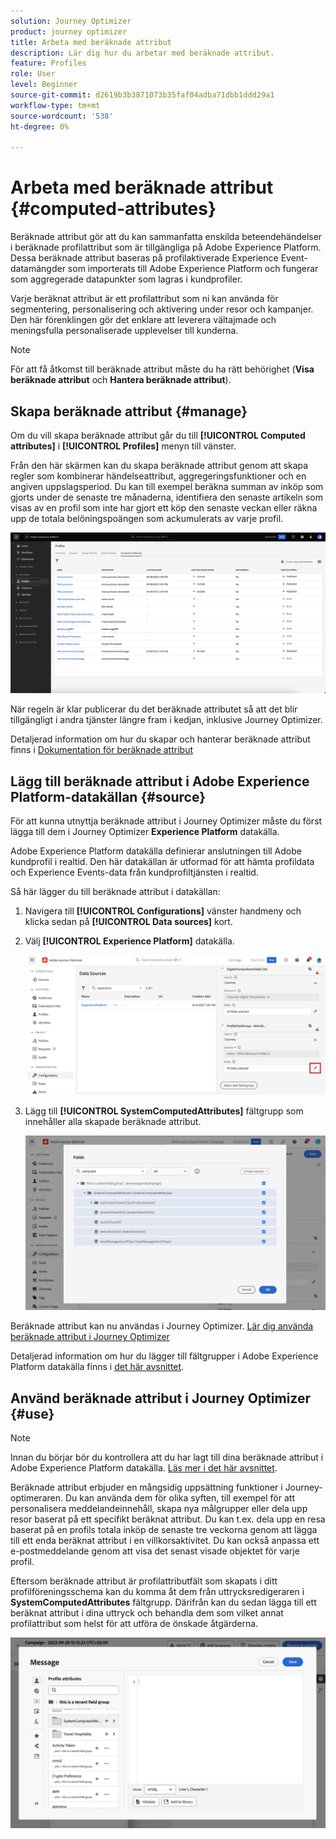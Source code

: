 ```yaml
---
solution: Journey Optimizer
product: journey optimizer
title: Arbeta med beräknade attribut
description: Lär dig hur du arbetar med beräknade attribut.
feature: Profiles
role: User
level: Beginner
source-git-commit: d2619b3b3871073b35faf04adba71dbb1ddd29a1
workflow-type: tm+mt
source-wordcount: '538'
ht-degree: 0%

---
```



# Arbeta med beräknade attribut {#computed-attributes}

Beräknade attribut gör att du kan sammanfatta enskilda beteendehändelser i beräknade profilattribut som är tillgängliga på Adobe Experience Platform. Dessa beräknade attribut baseras på profilaktiverade Experience Event-datamängder som importerats till Adobe Experience Platform och fungerar som aggregerade datapunkter som lagras i kundprofiler.

Varje beräknat attribut är ett profilattribut som ni kan använda för segmentering, personalisering och aktivering under resor och kampanjer. Den här förenklingen gör det enklare att leverera vältajmade och meningsfulla personaliserade upplevelser till kunderna.

>[!NOTE]
>
>För att få åtkomst till beräknade attribut måste du ha rätt behörighet (**Visa beräknade attribut** och **Hantera beräknade attribut**).

## Skapa beräknade attribut {#manage}

Om du vill skapa beräknade attribut går du till **[!UICONTROL Computed attributes]** i **[!UICONTROL Profiles]** menyn till vänster.

Från den här skärmen kan du skapa beräknade attribut genom att skapa regler som kombinerar händelseattribut, aggregeringsfunktioner och en angiven uppslagsperiod. Du kan till exempel beräkna summan av inköp som gjorts under de senaste tre månaderna, identifiera den senaste artikeln som visas av en profil som inte har gjort ett köp den senaste veckan eller räkna upp de totala belöningspoängen som ackumulerats av varje profil.

![](assets/computed-attributes.png)

När regeln är klar publicerar du det beräknade attributet så att det blir tillgängligt i andra tjänster längre fram i kedjan, inklusive Journey Optimizer.

Detaljerad information om hur du skapar och hanterar beräknade attribut finns i [Dokumentation för beräknade attribut](https://experienceleague.adobe.com/docs/experience-platform/profile/computed-attributes/overview.html)

## Lägg till beräknade attribut i Adobe Experience Platform-datakällan {#source}

För att kunna utnyttja beräknade attribut i Journey Optimizer måste du först lägga till dem i Journey Optimizer **Experience Platform** datakälla.

Adobe Experience Platform datakälla definierar anslutningen till Adobe kundprofil i realtid. Den här datakällan är utformad för att hämta profildata och Experience Events-data från kundprofiltjänsten i realtid.

Så här lägger du till beräknade attribut i datakällan:

1. Navigera till **[!UICONTROL Configurations]** vänster handmeny och klicka sedan på **[!UICONTROL Data sources]** kort.

1. Välj **[!UICONTROL Experience Platform]** datakälla.

   ![](assets/computed-attributes-add.png)

1. Lägg till **[!UICONTROL SystemComputedAttributes]** fältgrupp som innehåller alla skapade beräknade attribut.

   ![](assets/computed-attributes-fieldgroup.png)

Beräknade attribut kan nu användas i Journey Optimizer. [Lär dig använda beräknade attribut i Journey Optimizer](#use)

Detaljerad information om hur du lägger till fältgrupper i Adobe Experience Platform datakälla finns i [det här avsnittet](../datasource/adobe-experience-platform-data-source.md).

## Använd beräknade attribut i Journey Optimizer {#use}

>[!NOTE]
>
>Innan du börjar bör du kontrollera att du har lagt till dina beräknade attribut i Adobe Experience Platform datakälla. [Läs mer i det här avsnittet](#source).

Beräknade attribut erbjuder en mångsidig uppsättning funktioner i Journey-optimeraren. Du kan använda dem för olika syften, till exempel för att personalisera meddelandeinnehåll, skapa nya målgrupper eller dela upp resor baserat på ett specifikt beräknat attribut. Du kan t.ex. dela upp en resa baserat på en profils totala inköp de senaste tre veckorna genom att lägga till ett enda beräknat attribut i en villkorsaktivitet. Du kan också anpassa ett e-postmeddelande genom att visa det senast visade objektet för varje profil.

Eftersom beräknade attribut är profilattributfält som skapats i ditt profilföreningsschema kan du komma åt dem från uttrycksredigeraren i **SystemComputedAttributes** fältgrupp. Därifrån kan du sedan lägga till ett beräknat attribut i dina uttryck och behandla dem som vilket annat profilattribut som helst för att utföra de önskade åtgärderna.

![](assets/computed-attributes-ajo.png)
